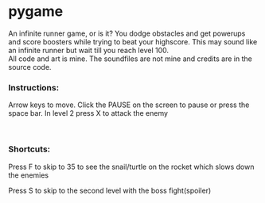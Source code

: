 # pygame
An infinite runner game, or is it?
You dodge obstacles and get powerups and score boosters while trying to beat your highscore. This may sound like an infinite runner but wait till you reach level 100.
<br>
All code and art is mine. The soundfiles are not mine and credits are in the source code. 
<br>
### Instructions:
Arrow keys to move. 
Click the PAUSE on the screen to pause or press the space bar.
In level 2 press X to attack the enemy

<br>

### Shortcuts:

Press F to skip to 35 to see the snail/turtle on the rocket which slows down the enemies

Press S to skip to the second level with the boss fight(spoiler)
